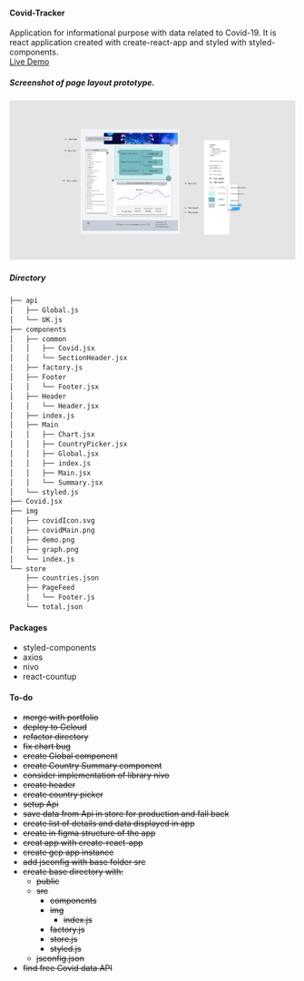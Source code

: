 #### Covid-Tracker
Application for informational purpose with data related to Covid-19. It is react application created with create-react-app and styled with styled-components.\
[Live Demo](http://pawelsiwek.co.uk/covid)

##### Screenshot of page layout prototype.
![Alt text](./src/img/demo.png?raw=true "COVID-app")
##### Directory
```bash
├── api
│   ├── Global.js
│   └── UK.js
├── components
│   ├── common
│   │   ├── Covid.jsx
│   │   └── SectionHeader.jsx
│   ├── factory.js
│   ├── Footer
│   │   └── Footer.jsx
│   ├── Header
│   │   └── Header.jsx
│   ├── index.js
│   ├── Main
│   │   ├── Chart.jsx
│   │   ├── CountryPicker.jsx
│   │   ├── Global.jsx
│   │   ├── index.js
│   │   ├── Main.jsx
│   │   └── Summary.jsx
│   └── styled.js
├── Covid.jsx
├── img
│   ├── covidIcon.svg
│   ├── covidMain.png
│   ├── demo.png
│   ├── graph.png
│   └── index.js
└── store
    ├── countries.json
    ├── PageFeed
    │   └── Footer.js
    └── total.json
```
#### Packages
* styled-components
* axios
* nivo
* react-countup

#### To-do
* <s>merge with portfolio</s>
* <s>deploy to Gcloud </s>
* <s>refactor directory </s>
* <s>fix chart bug</s>
* <s>create Global component
* create Country Summary component
* consider implementation of library nivo</s>
* <s> create header
* create country picker
* setup Api
* save data from Api in store for production and fall back </s>
* <s>create list of details and data displayed in app</s>
* <s>create in figma structure of the app</s>
* <s>creat app with create-react-app</s>
* <s>create gcp app instance</s>
* <s>add jsconfig with base folder src</s>
* <s>create base directory with:
  * public
  * src
    * components
    * img
      * index.js
    * factory.js
    * store.js
    * styled.js
  * jsconfig.json </s>
* <s>find free Covid data API</s>
